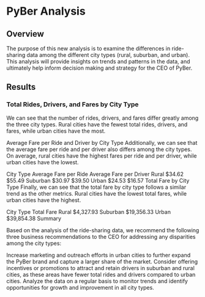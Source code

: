 # PyBer Analysis

## Overview

The purpose of this new analysis is to examine the differences in ride-sharing data among the different city types (rural, suburban, and urban). This analysis will provide insights on trends and patterns in the data, and ultimately help inform decision making and strategy for the CEO of PyBer.

## Results

### Total Rides, Drivers, and Fares by City Type
We can see that the number of rides, drivers, and fares differ greatly among the three city types. Rural cities have the fewest total rides, drivers, and fares, while urban cities have the most.

Average Fare per Ride and Driver by City Type
Additionally, we can see that the average fare per ride and per driver also differs among the city types. On average, rural cities have the highest fares per ride and per driver, while urban cities have the lowest.

City Type	Average Fare per Ride	Average Fare per Driver
Rural	$34.62	$55.49
Suburban	$30.97	$39.50
Urban	$24.53	$16.57
Total Fare by City Type
Finally, we can see that the total fare by city type follows a similar trend as the other metrics. Rural cities have the lowest total fares, while urban cities have the highest.

City Type	Total Fare
Rural	$4,327.93
Suburban	$19,356.33
Urban	$39,854.38
Summary

Based on the analysis of the ride-sharing data, we recommend the following three business recommendations to the CEO for addressing any disparities among the city types:

Increase marketing and outreach efforts in urban cities to further expand the PyBer brand and capture a larger share of the market.
Consider offering incentives or promotions to attract and retain drivers in suburban and rural cities, as these areas have fewer total rides and drivers compared to urban cities.
Analyze the data on a regular basis to monitor trends and identify opportunities for growth and improvement in all city types.
